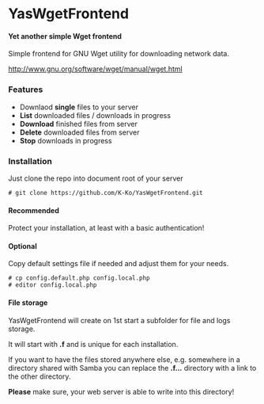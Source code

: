 YasWgetFrontend
===============

#### Yet another simple Wget frontend

Simple frontend for GNU Wget utility for downloading network data.

http://www.gnu.org/software/wget/manual/wget.html

### Features

* Downlaod **single** files to your server
* **List** downloaded files / downloads in progress
* **Download** finished files from server
* **Delete** downloaded files from server
* **Stop** downloads in progress

### Installation

Just clone the repo into document root of your server

    # git clone https://github.com/K-Ko/YasWgetFrontend.git

#### Recommended
Protect your installation, at least with a basic authentication!

#### Optional
Copy default settings file if needed and adjust them for your needs.

    # cp config.default.php config.local.php
    # editor config.local.php

#### File storage

YasWgetFrontend will create on 1st start a subfolder for file and logs storage.

It will start with **.f** and is unique for each installation.

If you want to have the files stored anywhere else, e.g. somewhere in a directory shared with Samba
you can replace the **.f...** directory with a link to the other directory.

**Please** make sure, your web server is able to write into this directory!


